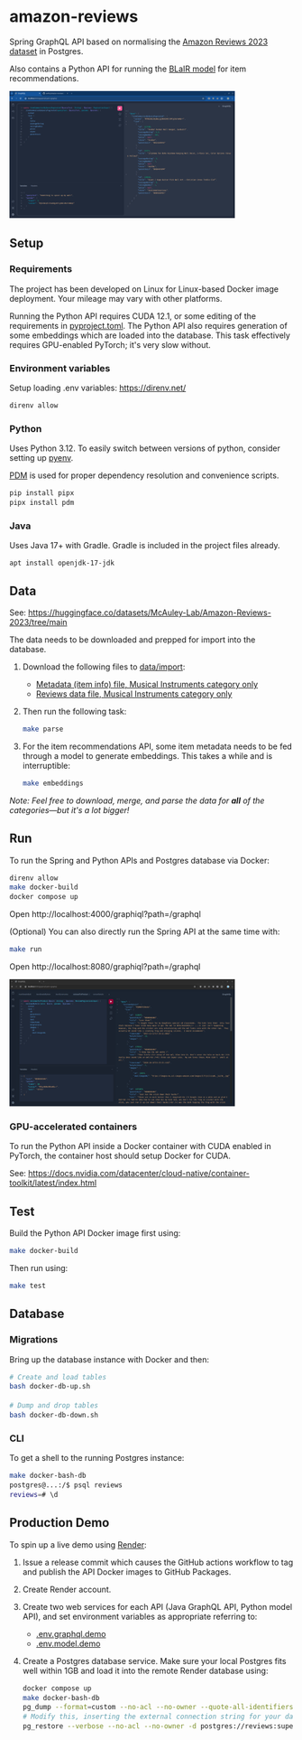 # amazon-reviews

Spring GraphQL API based on normalising the [Amazon Reviews 2023 dataset](https://github.com/hyp1231/AmazonReviews2023) in Postgres.

Also contains a Python API for running the [BLaIR model](https://github.com/hyp1231/AmazonReviews2023/tree/main/blair) for item recommendations.

<img src="img/screenshot-recommendations.png" width=400 />

## Setup

### Requirements

The project has been developed on Linux for Linux-based Docker image deployment. Your mileage may vary with other platforms.

Running the Python API requires CUDA 12.1, or some editing of the requirements in [pyproject.toml](pyproject.toml). The Python API also requires generation of some embeddings which are loaded into the database. This task effectively requires GPU-enabled PyTorch; it's very slow without.

### Environment variables

Setup loading .env variables: https://direnv.net/

```bash
direnv allow
```

### Python

Uses Python 3.12. To easily switch between versions of python, consider setting up [pyenv](https://github.com/pyenv/pyenv).

[PDM](https://github.com/pdm-project/pdm) is used for proper dependency resolution and convenience scripts.

```bash
pip install pipx
pipx install pdm
```

### Java

Uses Java 17+ with Gradle. Gradle is included in the project files already.

```
apt install openjdk-17-jdk
```

## Data 

See: https://huggingface.co/datasets/McAuley-Lab/Amazon-Reviews-2023/tree/main

The data needs to be downloaded and prepped for import into the database.

1. Download the following files to [data/import](data/import):
    - [Metadata (item info) file, Musical Instruments category only](https://huggingface.co/datasets/McAuley-Lab/Amazon-Reviews-2023/resolve/main/raw/meta_categories/meta_Musical_Instruments.jsonl?download=true)
    - [Reviews data file, Musical Instruments category only](https://huggingface.co/datasets/McAuley-Lab/Amazon-Reviews-2023/resolve/main/raw/review_categories/Musical_Instruments.jsonl?download=true)

2. Then run the following task:

    ```bash
    make parse
    ```

3. For the item recommendations API, some item metadata needs to be fed through a model to generate embeddings. This takes a while and is interruptible:

    ```bash
    make embeddings
    ```

*Note: Feel free to download, merge, and parse the data for **all** of the categories—but it's a lot bigger!*

## Run

To run the Spring and Python APIs and Postgres database via Docker:

```bash
direnv allow
make docker-build
docker compose up
```

Open http://localhost:4000/graphiql?path=/graphql

(Optional) You can also directly run the Spring API at the same time with:

```bash
make run
```
Open http://localhost:8080/graphiql?path=/graphql

<img src="img/screenshot-reviews.png" width=400 />

### GPU-accelerated containers

To run the Python API inside a Docker container with CUDA enabled in PyTorch, the container host should setup Docker for CUDA.

See: https://docs.nvidia.com/datacenter/cloud-native/container-toolkit/latest/index.html

## Test

Build the Python API Docker image first using:

```bash
make docker-build
```

Then run using:

```bash
make test
```

## Database

### Migrations

Bring up the database instance with Docker and then:

```bash
# Create and load tables
bash docker-db-up.sh

# Dump and drop tables
bash docker-db-down.sh
```

### CLI

To get a shell to the running Postgres instance:

```bash
make docker-bash-db
postgres@...:/$ psql reviews
reviews=# \d
```

## Production Demo

To spin up a live demo using [Render](https://render.com):

1. Issue a release commit which causes the GitHub actions workflow to tag and publish the API Docker images to GitHub Packages.

1. Create Render account.

1. Create two web services for each API (Java GraphQL API, Python model API), and set environment variables as appropriate referring to:
    - [.env.graphql.demo](.env.graphql.demo)
    - [.env.model.demo](.env.model.demo)

1. Create a Postgres database service. Make sure your local Postgres fits well within 1GB and load it into the remote Render database using:

    ```bash
    docker compose up
    make docker-bash-db
    pg_dump --format=custom --no-acl --no-owner --quote-all-identifiers --verbose --file /export/backup.dump --exclude-schema=pg_catalog -h localhost -U postgres reviews 
    # Modify this, inserting the external connection string for your database from Render
    pg_restore --verbose --no-acl --no-owner -d postgres://reviews:supersecretgeneratedpassword@instancesubdomain.region-postgres.render.com/reviews_abcd /export/backup.dump
    ```
